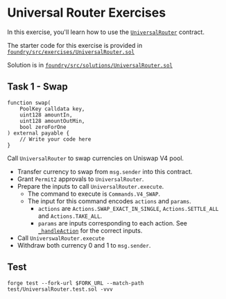 # Universal Router Exercises

In this exercise, you'll learn how to use the [`UniversalRouter`](https://github.com/Uniswap/universal-router/blob/main/contracts/UniversalRouter.sol) contract.

The starter code for this exercise is provided in [`foundry/src/exercises/UniversalRouter.sol`](https://github.com/Cyfrin/defi-uniswap-v4/blob/main/foundry/src/exercises/UniversalRouter.sol)

Solution is in [`foundry/src/solutions/UniversalRouter.sol`](https://github.com/Cyfrin/defi-uniswap-v4/blob/main/foundry/src/solutions/UniversalRouter.sol)

## Task 1 - Swap

```solidity
function swap(
    PoolKey calldata key,
    uint128 amountIn,
    uint128 amountOutMin,
    bool zeroForOne
) external payable {
    // Write your code here
}
```

Call `UniversalRouter` to swap currencies on Uniswap V4 pool.

- Transfer currency to swap from `msg.sender` into this contract.
- Grant `Permit2` approvals to `UniversalRouter`.
- Prepare the inputs to call `UniversalRouter.execute`.
  - The command to execute is `Commands.V4_SWAP`.
  - The input for this command encodes `actions` and `params`.
    - `actions` are `Actions.SWAP_EXACT_IN_SINGLE`, `Actions.SETTLE_ALL` and `Actions.TAKE_ALL`.
    - `params` are inputs corresponding to each action. See [`_handleAction`](https://github.com/Uniswap/v4-periphery/blob/60cd93803ac2b7fa65fd6cd351fd5fd4cc8c9db5/src/V4Router.sol#L32-L80) for the correct inputs.
- Call `UniverswalRouter.execute`
- Withdraw both currency 0 and 1 to `msg.sender`.

## Test

```shell
forge test --fork-url $FORK_URL --match-path test/UniversalRouter.test.sol -vvv
```
